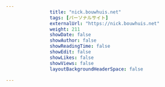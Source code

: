 ---
                title: "nick.bouwhuis.net"
                tags: [パーソナルサイト]
                externalUrl: "https://nick.bouwhuis.net"
                weight: 211
                showDate: false
                showAuthor: false
                showReadingTime: false
                showEdit: false
                showLikes: false
                showViews: false
                layoutBackgroundHeaderSpace: false
                ---

